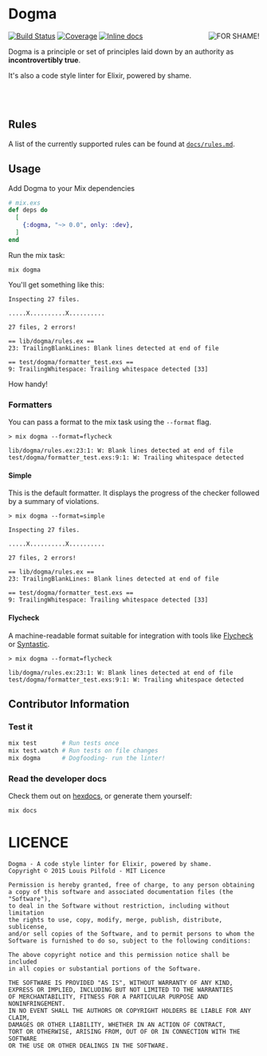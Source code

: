 Dogma
=====

<img src="https://raw.github.com/lpil/dogma/master/docs/for-shame.png" alt="FOR SHAME!" title="SHAME" align="right"/>

[![Build Status](https://travis-ci.org/lpil/dogma.svg?branch=master)](https://travis-ci.org/lpil/dogma)
[![Coverage](https://coveralls.io/repos/lpil/dogma/badge.svg)](https://coveralls.io/r/lpil/dogma)
[![Inline docs](https://inch-ci.org/github/lpil/dogma.svg?branch=master&style=flat)](http://inch-ci.org/github/lpil/dogma)


Dogma is a principle or set of principles laid down by an authority as
**incontrovertibly true**.

It's also a code style linter for Elixir, powered by shame.

<br/>
<br/>


## Rules

A list of the currently supported rules can be found at
[`docs/rules.md`][rules-doc].

[rules-doc]: https://github.com/lpil/dogma/blob/master/docs/rules.md


## Usage

Add Dogma to your Mix dependencies

```elixir
# mix.exs
def deps do
  [
    {:dogma, "~> 0.0", only: :dev},
  ]
end
```

Run the mix task:

```
mix dogma
```

You'll get something like this:

```
Inspecting 27 files.

.....X..........X..........

27 files, 2 errors!

== lib/dogma/rules.ex ==
23: TrailingBlankLines: Blank lines detected at end of file

== test/dogma/formatter_test.exs ==
9: TrailingWhitespace: Trailing whitespace detected [33]
```

How handy!

### Formatters

You can pass a format to the mix task using the `--format` flag.

```
> mix dogma --format=flycheck

lib/dogma/rules.ex:23:1: W: Blank lines detected at end of file
test/dogma/formatter_test.exs:9:1: W: Trailing whitespace detected
```

#### Simple

This is the default formatter. It displays the progress of the checker
followed by a summary of violations.

```
> mix dogma --format=simple

Inspecting 27 files.

.....X..........X..........

27 files, 2 errors!

== lib/dogma/rules.ex ==
23: TrailingBlankLines: Blank lines detected at end of file

== test/dogma/formatter_test.exs ==
9: TrailingWhitespace: Trailing whitespace detected [33]
```

#### Flycheck

A machine-readable format suitable for integration with tools like
[Flycheck](https://github.com/flycheck/flycheck) or
[Syntastic](https://github.com/scrooloose/syntastic).

```
> mix dogma --format=flycheck

lib/dogma/rules.ex:23:1: W: Blank lines detected at end of file
test/dogma/formatter_test.exs:9:1: W: Trailing whitespace detected
```

## Contributor Information

### Test it

```sh
mix test       # Run tests once
mix test.watch # Run tests on file changes
mix dogma      # Dogfooding- run the linter!
```

### Read the developer docs

Check them out on [hexdocs][hexdocs-dogma], or generate them yourself:

[hexdocs-dogma]: http://hexdocs.pm/dogma/overview.html

```sh
mix docs
```


# LICENCE

```
Dogma - A code style linter for Elixir, powered by shame.
Copyright © 2015 Louis Pilfold - MIT Licence

Permission is hereby granted, free of charge, to any person obtaining
a copy of this software and associated documentation files (the "Software"),
to deal in the Software without restriction, including without limitation
the rights to use, copy, modify, merge, publish, distribute, sublicense,
and/or sell copies of the Software, and to permit persons to whom the
Software is furnished to do so, subject to the following conditions:

The above copyright notice and this permission notice shall be included
in all copies or substantial portions of the Software.

THE SOFTWARE IS PROVIDED "AS IS", WITHOUT WARRANTY OF ANY KIND,
EXPRESS OR IMPLIED, INCLUDING BUT NOT LIMITED TO THE WARRANTIES
OF MERCHANTABILITY, FITNESS FOR A PARTICULAR PURPOSE AND NONINFRINGEMENT.
IN NO EVENT SHALL THE AUTHORS OR COPYRIGHT HOLDERS BE LIABLE FOR ANY CLAIM,
DAMAGES OR OTHER LIABILITY, WHETHER IN AN ACTION OF CONTRACT,
TORT OR OTHERWISE, ARISING FROM, OUT OF OR IN CONNECTION WITH THE SOFTWARE
OR THE USE OR OTHER DEALINGS IN THE SOFTWARE.
```

